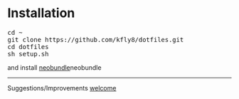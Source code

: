 # Installation 


<pre>
cd ~
git clone https://github.com/kfly8/dotfiles.git 
cd dotfiles 
sh setup.sh
</pre>

and install [neobundle](https://github.com/Shougo/neobundle.vim)neobundle


---------
Suggestions/Improvements [welcome](https://github.com/kfly8/dotfiles/issues)

